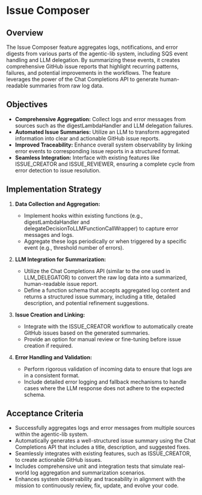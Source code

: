 # Issue Composer

## Overview
The Issue Composer feature aggregates logs, notifications, and error digests from various parts of the agentic-lib system, including SQS event handling and LLM delegation. By summarizing these events, it creates comprehensive GitHub issue reports that highlight recurring patterns, failures, and potential improvements in the workflows. The feature leverages the power of the Chat Completions API to generate human-readable summaries from raw log data.

## Objectives
- **Comprehensive Aggregation:** Collect logs and error messages from sources such as the digestLambdaHandler and LLM delegation failures.
- **Automated Issue Summaries:** Utilize an LLM to transform aggregated information into clear and actionable GitHub issue reports.
- **Improved Traceability:** Enhance overall system observability by linking error events to corresponding issue reports in a structured format.
- **Seamless Integration:** Interface with existing features like ISSUE_CREATOR and ISSUE_REVIEWER, ensuring a complete cycle from error detection to issue resolution.

## Implementation Strategy
1. **Data Collection and Aggregation:**
   - Implement hooks within existing functions (e.g., digestLambdaHandler and delegateDecisionToLLMFunctionCallWrapper) to capture error messages and logs.
   - Aggregate these logs periodically or when triggered by a specific event (e.g., threshold number of errors).

2. **LLM Integration for Summarization:**
   - Utilize the Chat Completions API (similar to the one used in LLM_DELEGATOR) to convert the raw log data into a summarized, human-readable issue report.
   - Define a function schema that accepts aggregated log content and returns a structured issue summary, including a title, detailed description, and potential refinement suggestions.

3. **Issue Creation and Linking:**
   - Integrate with the ISSUE_CREATOR workflow to automatically create GitHub issues based on the generated summaries.
   - Provide an option for manual review or fine-tuning before issue creation if required.

4. **Error Handling and Validation:**
   - Perform rigorous validation of incoming data to ensure that logs are in a consistent format.
   - Include detailed error logging and fallback mechanisms to handle cases where the LLM response does not adhere to the expected schema.

## Acceptance Criteria
- Successfully aggregates logs and error messages from multiple sources within the agentic-lib system.
- Automatically generates a well-structured issue summary using the Chat Completions API that includes a title, description, and suggested fixes.
- Seamlessly integrates with existing features, such as ISSUE_CREATOR, to create actionable GitHub issues.
- Includes comprehensive unit and integration tests that simulate real-world log aggregation and summarization scenarios.
- Enhances system observability and traceability in alignment with the mission to continuously review, fix, update, and evolve your code.
